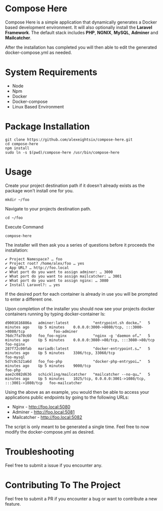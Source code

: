 # Compose Here

Compose Here is a simple application that dynamically generates a Docker based development environment. It will also optionally install the **Laravel Framework**. The default stack includes **PHP**, **NGNIX**, **MySQL**, **Adminer** and **Mailcatcher**.

After the installation has completed you will then able to edit the generated docker-compose.yml as needed.

# System Requirements
 - Node
 - Npm
 - Docker
 - Docker-compose
 - Linux Based Environment

# Package Installation
    git clone https://github.com/alexeightsix/compose-here.git
    cd compose-here
    npm install 
    sudo ln -s $(pwd)/compose-here /usr/bin/compose-here

# Usage
Create your project destination path if it doesn't already exists as the package won't install one for you.

    mkdir ~/foo

Navigate to your projects destination path. 

    cd ~/foo

Execute Command

    compose-here

The installer will then ask you a series of questions before it proceeds the installation:

    ✔ Project Namespace? … foo
    ✔ Project root? /home/alex/foo … yes
    ✔ App URL? … http://foo.local
    ✔ What port do you want to assign adminer: … 3000
    ✔ What port do you want to assign mailcatcher: … 3001
    ✔ What port do you want to assign nginx: … 3080
    ✔ Install Laravel?: … yes
    

If the desired port for each container is already in use you will be prompted to enter a different one.

Upon completion of the installer you should now see your projects docker containers running by typing docker-container ls:

    d9001616886a   adminer:latest           "entrypoint.sh docke…"   5 minutes ago    Up 5 minutes    0.0.0.0:3000->8080/tcp, :::3000->8080/tcp             foo-adminer
    76dc7fa70c60   foo_foo-nginx            "nginx -g 'daemon of…"   5 minutes ago    Up 5 minutes    0.0.0.0:3080->80/tcp, :::3080->80/tcp                 foo-nginx
    287f72c00fab   mariadb:latest           "docker-entrypoint.s…"   5 minutes ago    Up 5 minutes    3306/tcp, 33060/tcp                                   foo-mysql
    5d7c0c521a6d   foo_foo-php              "docker-php-entrypoi…"   5 minutes ago    Up 5 minutes    9000/tcp                                              foo-php
    aae2c082d636   schickling/mailcatcher   "mailcatcher --no-qu…"   5 minutes ago    Up 5 minutes    1025/tcp, 0.0.0.0:3001->1080/tcp, :::3001->1080/tcp   foo-mailcatcher

Using the above as an example, you would then be able to access your applications public endpoints by going to the following URLs:

- Nginx - http://foo.local:5080
- Adminer - http://foo.local:5081
- Mailcatcher - http://foo.local:5082

The script is only meant to be generated a single time. Feel free to now modify the docker-compose.yml as desired.

# Troubleshooting

Feel free to submit a issue if you encounter any.

# Contributing  To The Project

Feel free to submit a PR if you encounter a bug or want to contribute a new feature.
